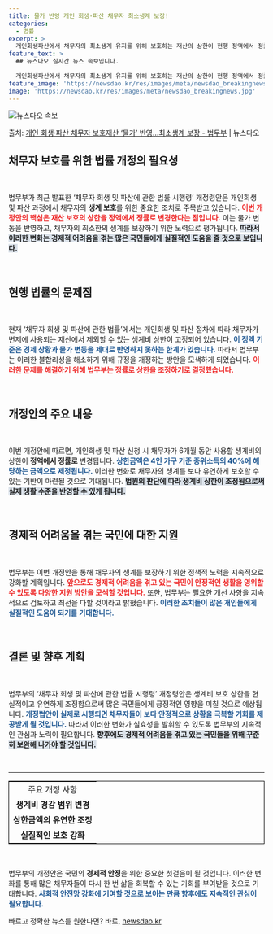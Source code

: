 ```yaml
---
title: 물가 반영 개인 회생·파산 채무자 최소생계 보장!
categories:
  - 법률
excerpt: >
  개인회생파산에서 채무자의 최소생계 유지를 위해 보호하는 재산의 상한이 현행 정액에서 정률로 개정된다. 법무부…
feature_text: >
  ## 뉴스다오 실시간 뉴스 속보입니다.

  개인회생파산에서 채무자의 최소생계 유지를 위해 보호하는 재산의 상한이 현행 정액에서 정률로 개정된다. 법무부…
feature_image: 'https://newsdao.kr/res/images/meta/newsdao_breakingnews.jpg'
image: 'https://newsdao.kr/res/images/meta/newsdao_breakingnews.jpg'
---
```


![뉴스다오 속보](https://newsdao.kr/res/images/meta/newsdao_breakingnews.jpg)

<p>출처: <a href="https://newsdao.kr/3437" rel="dofollow">개인 회생·파산 채무자 보호재산 ‘물가’ 반영…최소생계 보장 - 법무부</a> | 뉴스다오</p>

<h2 data-ke-size="size26">채무자 보호를 위한 법률 개정의 필요성</h2>

<p data-ke-size="size16">&nbsp;</p>

법무부가 최근 발표한 ‘채무자 회생 및 파산에 관한 법률 시행령’ 개정령안은 개인회생 및 파산 과정에서 채무자의 **생계 보호**를 위한 중요한 조치로 주목받고 있습니다. <b><span style="color: #ee2323;">이번 개정안의 핵심은 재산 보호의 상한을 정액에서 정률로 변경한다는 점입니다.</span></b> 이는 물가 변동을 반영하고, 채무자의 최소한의 생계를 보장하기 위한 노력으로 평가됩니다. <b><span style="background-color: #21538527;">따라서 이러한 변화는 경제적 어려움을 겪는 많은 국민들에게 실질적인 도움을 줄 것으로 보입니다.</span></b>

<p data-ke-size="size16">&nbsp;</p>

<h2 data-ke-size="size26">현행 법률의 문제점</h2>

<p data-ke-size="size16">&nbsp;</p>

현재 ‘채무자 회생 및 파산에 관한 법률’에서는 개인회생 및 파산 절차에 따라 채무자가 변제에 사용되는 재산에서 제외할 수 있는 생계비 상한이 고정되어 있습니다. <b><span style="color: #1a5490;">이 정액 기준은 경제 상황과 물가 변동을 제대로 반영하지 못하는 한계가 있습니다.</span></b> 따라서 법무부는 이러한 불합리성을 해소하기 위해 규정을 개정하는 방안을 모색하게 되었습니다. <b><span style="color: #ee2323;">이러한 문제를 해결하기 위해 법무부는 정률로 상한을 조정하기로 결정했습니다.</span></b>

<p data-ke-size="size16">&nbsp;</p>

<h2 data-ke-size="size26">개정안의 주요 내용</h2>

<p data-ke-size="size16">&nbsp;</p>

이번 개정안에 따르면, 개인회생 및 파산 신청 시 채무자가 6개월 동안 사용할 생계비의 상한이 **정액에서 정률로** 변경됩니다. <b><span style="color: #1a5490;">상한금액은 4인 가구 기준 중위소득의 40%에 해당하는 금액으로 제정됩니다.</span></b> 이러한 변화로 채무자의 생계를 보다 유연하게 보호할 수 있는 기반이 마련될 것으로 기대됩니다. <b><span style="background-color: #21538527;">법원의 판단에 따라 생계비 상한이 조정됨으로써 실제 생활 수준을 반영할 수 있게 됩니다.</span></b>

<p data-ke-size="size16">&nbsp;</p>

<h2 data-ke-size="size26">경제적 어려움을 겪는 국민에 대한 지원</h2>

<p data-ke-size="size16">&nbsp;</p>

법무부는 이번 개정안을 통해 채무자의 생계를 보장하기 위한 정책적 노력을 지속적으로 강화할 계획입니다. <b><span style="color: #ee2323;">앞으로도 경제적 어려움을 겪고 있는 국민이 안정적인 생활을 영위할 수 있도록 다양한 지원 방안을 모색할 것입니다.</span></b> 또한, 법무부는 필요한 개선 사항을 지속적으로 검토하고 최선을 다할 것이라고 밝혔습니다. <b><span style="color: #1a5490;">이러한 조치들이 많은 개인들에게 실질적인 도움이 되기를 기대합니다.</span></b>

<p data-ke-size="size16">&nbsp;</p>

<h2 data-ke-size="size26">결론 및 향후 계획</h2>

<p data-ke-size="size16">&nbsp;</p>

법무부의 ‘채무자 회생 및 파산에 관한 법률 시행령’ 개정령안은 생계비 보호 상한을 현실적이고 유연하게 조정함으로써 많은 국민들에게 긍정적인 영향을 미칠 것으로 예상됩니다. <b><span style="color: #1a5490;">개정법안이 실제로 시행되면 채무자들이 보다 안정적으로 상황을 극복할 기회를 제공받게 될 것입니다.</span></b> 따라서 이러한 변화가 실효성을 발휘할 수 있도록 법무부의 지속적인 관심과 노력이 필요합니다. <b><span style="background-color: #21538527;">향후에도 경제적 어려움을 겪고 있는 국민들을 위해 꾸준히 보완해 나가야 할 것입니다.</span></b>

<p data-ke-size="size16">&nbsp;</p>

<hr />

<table style="border-collapse: collapse; width: 100%; border: 1px solid #000;">
  <tr>
    <td style="text-align: center; height: 17px;">주요 개정 사항</td>
  </tr>
  <tr>
    <td style="text-align: center; height: 17px;"><b>생계비 경감 범위 변경</b></td>
  </tr>
  <tr>
    <td style="text-align: center; height: 17px;"><b>상한금액의 유연한 조정</b></td>
  </tr>
  <tr>
    <td style="text-align: center; height: 17px;"><b>실질적인 보호 강화</b></td>
  </tr>
</table>

<p data-ke-size="size16">&nbsp;</p>

법무부의 개정안은 국민의 **경제적 안정**을 위한 중요한 첫걸음이 될 것입니다. 이러한 변화를 통해 많은 채무자들이 다시 한 번 삶을 회복할 수 있는 기회를 부여받을 것으로 기대합니다. <b><span style="color: #1a5490;">사회적 안전망 강화에 기여할 것으로 보이는 만큼 향후에도 지속적인 관심이 필요합니다.</span></b> 

빠르고 정확한 뉴스를 원한다면? 바로, <a href="https://newsdao.kr" rel="dofollow">newsdao.kr</a>


